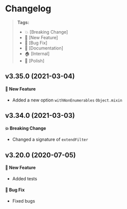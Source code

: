 Changelog
=========

> **Tags:**
> - :boom:       [Breaking Change]
> - :rocket:     [New Feature]
> - :bug:        [Bug Fix]
> - :memo:       [Documentation]
> - :house:      [Internal]
> - :nail_care:  [Polish]

## v3.35.0 (2021-03-04)

#### :rocket: New Feature

* Added a new option `withNonEnumerables` `Object.mixin`

## v3.34.0 (2021-03-03)

#### :boom: Breaking Change

* Changed a signature of `extendFilter`

## v3.20.0 (2020-07-05)

#### :rocket: New Feature

* Added tests

#### :bug: Bug Fix

* Fixed bugs
